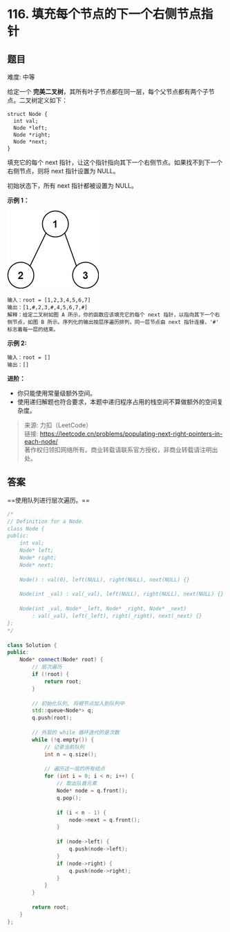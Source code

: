# 116. 填充每个节点的下一个右侧节点指针

## 题目

难度: 中等

给定一个 **完美二叉树**，其所有叶子节点都在同一层，每个父节点都有两个子节点。二叉树定义如下：

```
struct Node {
  int val;
  Node *left;
  Node *right;
  Node *next;
}
```

填充它的每个 next 指针，让这个指针指向其下一个右侧节点。如果找不到下一个右侧节点，则将 next 指针设置为 NULL。

初始状态下，所有 next 指针都被设置为 NULL。

**示例 1：**

![](image/image-20231022190215850.png)

```
输入：root = [1,2,3,4,5,6,7]
输出：[1,#,2,3,#,4,5,6,7,#]
解释：给定二叉树如图 A 所示，你的函数应该填充它的每个 next 指针，以指向其下一个右侧节点，如图 B 所示。序列化的输出按层序遍历排列，同一层节点由 next 指针连接，'#' 标志着每一层的结束。

```

**示例 2:**

```
输入：root = []
输出：[]

```

**进阶：**

- 你只能使用常量级额外空间。
- 使用递归解题也符合要求，本题中递归程序占用的栈空间不算做额外的空间复杂度。

> 来源: 力扣（LeetCode）  
> 链接: <https://leetcode.cn/problems/populating-next-right-pointers-in-each-node/>  
> 著作权归领扣网络所有。商业转载请联系官方授权，非商业转载请注明出处。

## 答案

==使用队列进行层次遍历。==

```c++
/*
// Definition for a Node.
class Node {
public:
    int val;
    Node* left;
    Node* right;
    Node* next;

    Node() : val(0), left(NULL), right(NULL), next(NULL) {}

    Node(int _val) : val(_val), left(NULL), right(NULL), next(NULL) {}

    Node(int _val, Node* _left, Node* _right, Node* _next)
        : val(_val), left(_left), right(_right), next(_next) {}
};
*/

class Solution {
public:
    Node* connect(Node* root) {
        // 层次遍历
        if (!root) {
            return root;
        }

        // 初始化队列, 将根节点加入到队列中
        std::queue<Node*> q;
        q.push(root);

        // 外层的 while 循环迭代的是次数
        while (!q.empty()) {
            // 记录当前队列
            int n = q.size();

            // 遍历这一层的所有结点
            for (int i = 0; i < n; i++) {
                // 取出队首元素
                Node* node = q.front();
                q.pop();

                if (i < n - 1) {
                    node->next = q.front();
                }

                if (node->left) {
                    q.push(node->left);
                }
                if (node->right) {
                    q.push(node->right);
                }
            }
        }

        return root;
    }
};
```
